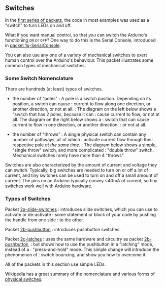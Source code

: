 ## Switches ##

In the [first series of packets](../1-LED), the code in most examples was used as
a "switch" to turn LEDs on and off.

What if you want manual control, so that *you* can switch the Arduino's 
functioning `ON` or `OFF`?  One way to do this is the Serial Console, 
introduced in [packet 1g-SerialConsole](../1g-SerialConsole).

You can also use any one of a variety of mechanical switches to exert
human control over the Arduino's behaviour.  This packet illustrates some 
common types of mechanical switches.

### Some Switch Nomenclature ###

There are hundreds (at least) types of switches.

* the number of "poles"
: A pole is a switch position.  Depending on its position, a switch can cause 
: current to flow along one direction, or another direction, or not at all.
: The diagram on the left below shows a "switch that has 2 poles, because it can 
: cause current to flow, or not at all.  The diagram on the right below shows a 
: switch that can cause current to flow in one direction, or another direction, 
: or not at all.

* the number of "throws"
: A single physical switch can contain any number of pathways, all of which 
: activate current flow through their respective pole *at the same time*.
: The diagram below shows a simple, "single throw" switch, and more complicated 
: "double throw" switch.  Mechanical switches rarely have more than 4 "throws".

Switches are also characterized by the amount of current and voltage they can 
switch.  Typically, big switches are needed to turn on or off a lot of current,
and tiny switches can be used to turn on and off a small amount of current.
The pins on an Arduino typically convey <40mA of current, so tiny switches work
well with Arduino hardware.

### Types of Switches 
Packet [2a-slide-switches](2a-slide-switches) 
: introduces slide switches, which you can use to activate or de-activate
: some statement or block of your code by pushing the handle from one side
: to the other.

Packet [2b-pushbutton](2b-pushbutton) 
: introduces pushbutton switches. 

Packet [2c-latches](2c-latches)
: uses the same hardware and circuitry as packet [2b-pushbutton](2b-pushbutton),
: but shows how to use the pushbutton in a "latching" mode, instead of a 
: "press-and-hold" mode.  This simple change will introduce the phenomenon of 
: switch bouncing, and show you how to overcome it.

All of the packets in this section use simple LEDs.
 
Wikipedia has a great summary of the nomenclature and various forms of 
[physical switches](https://wikipedia.org/wiki/Switch).

